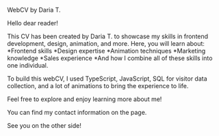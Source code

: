 WebCV by Daria T.

Hello dear reader!

This CV has been created by Daria T. to showcase my skills in frontend development, design, animation, and more. Here, you will learn about:
*Frontend skills
*Design expertise
*Animation techniques
*Marketing knowledge
*Sales experience
*And how I combine all of these skills into one individual.

To build this webCV, I used TypeScript, JavaScript, SQL for visitor data collection, and a lot of animations to bring the experience to life.

Feel free to explore and enjoy learning more about me!

You can find my contact information on the page.

See you on the other side!